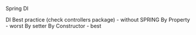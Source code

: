 Spring DI 

DI Best practice (check controllers package) - without SPRING
By Property - worst
By setter 
By Constructor - best